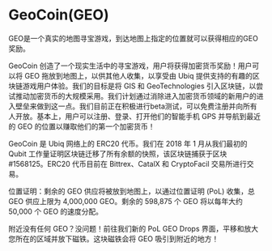 # 

# GeoCoin(GEO)

GEO是一个真实的地图寻宝游戏，到达地图上指定的位置就可以获得相应的GEO奖励。

GeoCoin 创造了一个现实生活中的寻宝游戏，用户将获得加密货币奖励！用户可以将 GEO 拖放到地图上，以供其他人收集，以享受由 Ubiq 提供支持的有趣的区块链游戏用户体验。我们的目标是将 GIS 和 GeoTechnologies 引入区块链，以尝试推动加密货币的大规模采用。我们计划通过消除进入加密货币领域的新用户的进入壁垒来做到这一点。我们目前正在积极进行beta测试，可以免费注册并向所有人开放。基本上，用户可以注册、登录、打开他们的智能手机 GPS 并导航到最近的 GEO 的位置以赚取他们的第一个加密货币！

GeoCoin 是 Ubiq 网络上的 ERC20 代币。我们在 2018 年 1 月从我们最初的 Qubit 工作量证明区块链迁移了所有余额的快照，该区块链捕获于区块 #1568125。ERC20 代币目前在 Bittrex、CatalX 和 CryptoFacil 交易所进行交易。

位置证明：剩余的 GEO 供应将被放到地图上，以通过位置证明 (PoL) 收集，总 GEO 供应上限为 4,000,000 GEO。剩余的 598,875 个 GEO 将以每年大约 50,000 个 GEO 的速度分配。

附近没有任何 GEO？没问题！前往我们新的 PoL GEO Drops 界面，平移和放大您所在的区域并放下磁铁。这块磁铁会将 GEO 吸引到附近的地方！

